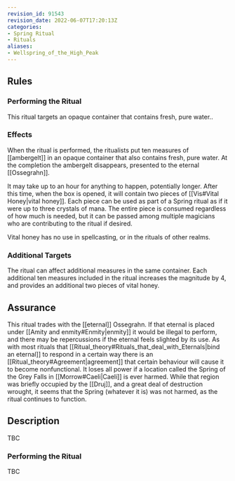 ```yaml
---
revision_id: 91543
revision_date: 2022-06-07T17:20:13Z
categories:
- Spring Ritual
- Rituals
aliases:
- Wellspring_of_the_High_Peak
---
```




## Rules


### Performing the Ritual
 This ritual targets an opaque container that contains fresh, pure water.. 

### Effects
When the ritual is performed, the ritualists put ten measures of [[ambergelt]] in an opaque container that also contains fresh, pure water. At the completion the ambergelt disappears, presented to the eternal [[Ossegrahn]].

It may take up to an hour for anything to happen, potentially longer. After this time, when the box is opened, it will contain two pieces of [[Vis#Vital Honey|vital honey]]. Each piece can be used as part of a Spring ritual as if it were up to three crystals of mana. The entire piece is consumed regardless of how much is needed, but it can be passed among multiple magicians who are contributing to the ritual if desired. 

Vital honey has no use in spellcasting, or in the rituals of other realms.

### Additional Targets
The ritual can affect additional measures in the same container. Each additional ten measures included in the ritual increases the magnitude by 4, and provides an additional two pieces of vital honey.
## Assurance
This ritual trades with the [[eternal]] Ossegrahn. If that eternal is placed under [[Amity and enmity#Enmity|enmity]] it would be illegal to perform, and there may be repercussions if the eternal feels slighted by its use. As with most rituals that [[Ritual_theory#Rituals_that_deal_with_Eternals|bind an eternal]] to respond in a certain way there is an [[Ritual_theory#Agreement|agreement]] that certain behaviour will cause it to become nonfunctional.
It loses all power if a location called the Spring of the Grey Falls in [[Morrow#Caeli|Caeli]] is ever harmed. While that region was briefly occupied by the [[Druj]], and a great deal of destruction wrought, it seems that the Spring (whatever it is) was not harmed, as the ritual continues to function.
## Description
TBC
### Performing the Ritual
TBC

